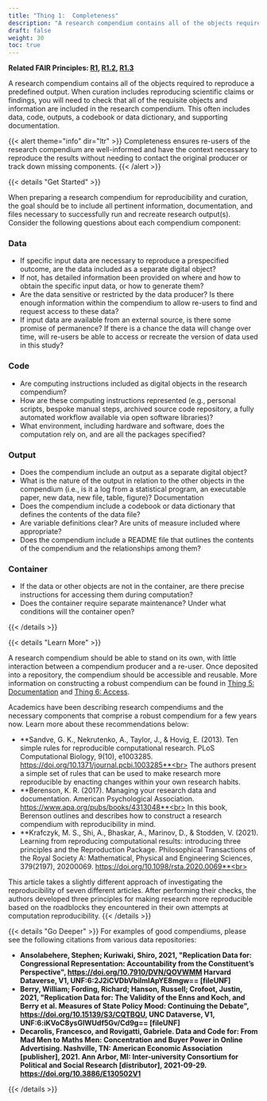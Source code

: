```yaml
---
title: "Thing 1:  Completeness"
description: "A research compendium contains all of the objects required to reproduce a predefined output."
draft: false
weight: 30
toc: true
---
```

**Related FAIR Principles: [R1](https://www.go-fair.org/fair-principles/r1-metadata-richly-described-plurality-accurate-relevant-attributes/), [R1.2](https://www.go-fair.org/fair-principles/r1-2-metadata-associated-detailed-provenance/), [R1.3](https://www.go-fair.org/fair-principles/r1-3-metadata-meet-domain-relevant-community-standards/)**

A research compendium contains all of the objects required to reproduce a predefined output.
When curation includes reproducing scientific claims or findings, you will need to check that all of the requisite objects and information are included in the research compendium. This often includes data, code, outputs, a codebook or data dictionary, and supporting documentation.

{{< alert theme="info" dir="ltr" >}}
Completeness ensures re-users of the research compendium are well-informed and have the context necessary to reproduce the results without needing to contact the original producer or track down missing components.
{{< /alert >}}<br>

{{< details "Get Started" >}}

When preparing a research compendium for reproducibility and curation, the goal should be to include all pertinent information, documentation, and files necessary to successfully run and recreate research output(s). Consider the following questions about each compendium component:

### Data

- If specific input data are necessary to reproduce a prespecified outcome, are the data included as a separate digital object?
- If not, has detailed information been provided on where and how to obtain the specific input data, or how to generate them?
- Are the data sensitive or restricted by the data producer? Is there enough information within the compendium to allow re-users to find and request access to these data?
- If input data are available from an external source, is there some promise of permanence? If there is a chance the data will change over time, will re-users be able to access or recreate the version of data used in this study?

### Code

- Are computing instructions included as digital objects in the research compendium?
- How are these computing instructions represented (e.g., personal scripts, bespoke manual steps, archived source code repository, a fully automated workflow available via open software libraries)?
- What environment, including hardware and software, does the computation rely on, and are all the packages specified?

### Output

- Does the compendium include an output as a separate digital object?
- What is the nature of the output in relation to the other objects in the compendium (i.e., is it a log from a statistical program, an executable paper, new data, new file, table, figure)?
Documentation
- Does the compendium include a codebook or data dictionary that defines the contents of the data file?
- Are variable definitions clear? Are units of measure included where appropriate?
- Does the compendium include a README file that outlines the contents of the compendium and the relationships among them?

### Container

- If the data or other objects are not in the container, are there precise instructions for accessing them during computation?
- Does the container require separate maintenance? Under what conditions will the container open?

{{< /details >}}

{{< details "Learn More" >}}

A research compendium should be able to stand on its own, with little interaction between a compendium producer and a re-user. Once deposited into a repository, the compendium should be accessible and reusable. More information on constructing a robust compendium can be found in [Thing 5: Documentation](../thing05) and [Thing 6: Access](../thing06).

Academics have been describing research compendiums and the necessary components that comprise a robust compendium for a few years now. Learn more about these recommendations below:

- **Sandve, G. K., Nekrutenko, A., Taylor, J., & Hovig, E. (2013). Ten simple rules for reproducible computational research. PLoS Computational Biology, 9(10), e1003285. https://doi.org/10.1371/journal.pcbi.1003285**<br>
The authors present a simple set of rules that can be used to make research more reproducible by enacting changes within your own research habits.
- **Berenson, K. R. (2017). Managing your research data and documentation. American Psychological Association. https://www.apa.org/pubs/books/4313048**<br>
In this book, Berenson outlines and describes how to construct a research compendium with reproducibility in mind.
- **Krafczyk, M. S., Shi, A., Bhaskar, A., Marinov, D., & Stodden, V. (2021). Learning from reproducing computational results: introducing three principles and the Reproduction Package. Philosophical Transactions of the Royal Society A: Mathematical, Physical and Engineering Sciences, 379(2197), 20200069. https://doi.org/10.1098/rsta.2020.0069**<br>

This article takes a slightly different approach of investigating the reproducibility of seven different articles. After performing their checks, the authors developed three principles for making research more reproducible based on the roadblocks they encountered in their own attempts at computation reproducibility.
{{< /details >}}

{{< details "Go Deeper" >}}
For examples of good compendiums, please see the following citations from various data repositories:

- **Ansolabehere, Stephen; Kuriwaki, Shiro, 2021, "Replication Data for: Congressional Representation: Accountability from the Constituent’s Perspective", https://doi.org/10.7910/DVN/QOVWMM Harvard Dataverse, V1, UNF:6:2J2iCVDbVbiImIApYE8mgw== [fileUNF]**
- **Berry, William; Fording, Richard; Hanson, Russell; Crofoot, Justin, 2021, "Replication Data for: The Validity of the Enns and Koch, and Berry et al. Measures of State Policy Mood: Continuing the Debate", https://doi.org/10.15139/S3/CQTBQU, UNC Dataverse, V1, UNF:6:iKVoC8ysGIWUdf5Gv/Cd9g== [fileUNF]**
- **Decarolis, Francesco, and Rovigatti, Gabriele. Data and Code for: From Mad Men to Maths Men: Concentration and Buyer Power in Online Advertising. Nashville, TN: American Economic Association [publisher], 2021. Ann Arbor, MI: Inter-university Consortium for Political and Social Research [distributor], 2021-09-29. https://doi.org/10.3886/E130502V1**

{{< /details >}}
